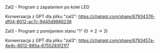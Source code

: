 Zal2 - Program z zapalaniem po kolei LED

Konwersacja z GPT dla pliku "zal2":
https://chatgpt.com/share/67934376-df04-8012-ac7c-9445d9666238

Zal3 - Program z pomijaniem stanu "1" (0 -> 2 -> 3)

Konwersacja z GPT dla pliku "zal3":
https://chatgpt.com/share/6793457a-4e4c-8012-885a-6755283f21f7
